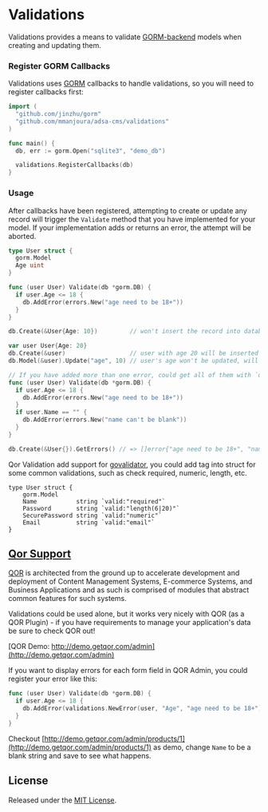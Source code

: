 # Validations

Validations provides a means to validate [GORM-backend](https://github.com/jinzhu/gorm) models when creating and updating them.

### Register GORM Callbacks

Validations uses [GORM](https://github.com/jinzhu/gorm) callbacks to handle validations, so you will need to register callbacks first:

```go
import (
  "github.com/jinzhu/gorm"
  "github.com/mmanjoura/adsa-cms/validations"
)

func main() {
  db, err := gorm.Open("sqlite3", "demo_db")

  validations.RegisterCallbacks(db)
}
```

### Usage

After callbacks have been registered, attempting to create or update any record will trigger the `Validate` method that you have implemented for your model. If your implementation adds or returns an error, the attempt will be aborted.

```go
type User struct {
  gorm.Model
  Age uint
}

func (user User) Validate(db *gorm.DB) {
  if user.Age <= 18 {
    db.AddError(errors.New("age need to be 18+"))
  }
}

db.Create(&User{Age: 10})         // won't insert the record into database, as the `Validate` method will return error

var user User{Age: 20}
db.Create(&user)                  // user with age 20 will be inserted into database
db.Model(&user).Update("age", 10) // user's age won't be updated, will return error `age need to be 18+`

// If you have added more than one error, could get all of them with `db.GetErrors()`
func (user User) Validate(db *gorm.DB) {
  if user.Age <= 18 {
    db.AddError(errors.New("age need to be 18+"))
  }
  if user.Name == "" {
    db.AddError(errors.New("name can't be blank"))
  }
}

db.Create(&User{}).GetErrors() // => []error{"age need to be 18+", "name can't be blank"}
```

Qor Validation add support for [govalidator](https://github.com/asaskevich/govalidator), you could add tag into struct for some common validations, such as check required, numeric, length, etc.

```
type User struct {
	gorm.Model
	Name           string `valid:"required"`
	Password       string `valid:"length(6|20)"`
	SecurePassword string `valid:"numeric"`
	Email          string `valid:"email"`
}
```

## [Qor Support](https://github.com/mmanjoura/adsa-cms/qor)

[QOR](http://getqor.com) is architected from the ground up to accelerate development and deployment of Content Management Systems, E-commerce Systems, and Business Applications and as such is comprised of modules that abstract common features for such systems.

Validations could be used alone, but it works very nicely with QOR (as a QOR Plugin) - if you have requirements to manage your application's data be sure to check QOR out!

[QOR Demo:  http://demo.getqor.com/admin](http://demo.getqor.com/admin)

If you want to display errors for each form field in QOR Admin, you could register your error like this:

```go
func (user User) Validate(db *gorm.DB) {
  if user.Age <= 18 {
    db.AddError(validations.NewError(user, "Age", "age need to be 18+"))
  }
}
```

Checkout [http://demo.getqor.com/admin/products/1](http://demo.getqor.com/admin/products/1) as demo, change `Name` to be a blank string and save to see what happens.

## License

Released under the [MIT License](http://opensource.org/licenses/MIT).
